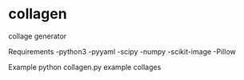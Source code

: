 collagen
========

collage generator

Requirements
-python3
-pyyaml
-scipy
-numpy
-scikit-image
-Pillow

Example
python collagen.py example collages
